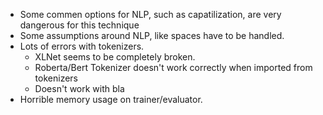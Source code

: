 - Some commen options for NLP, such as capatilization, are very dangerous for this technique
- Some assumptions around NLP, like spaces have to be handled.
- Lots of errors with tokenizers.
  - XLNet seems to be completely broken.
  - Roberta/Bert Tokenizer doesn't work correctly when imported from tokenizers
  - Doesn't work with bla
- Horrible memory usage on trainer/evaluator.
